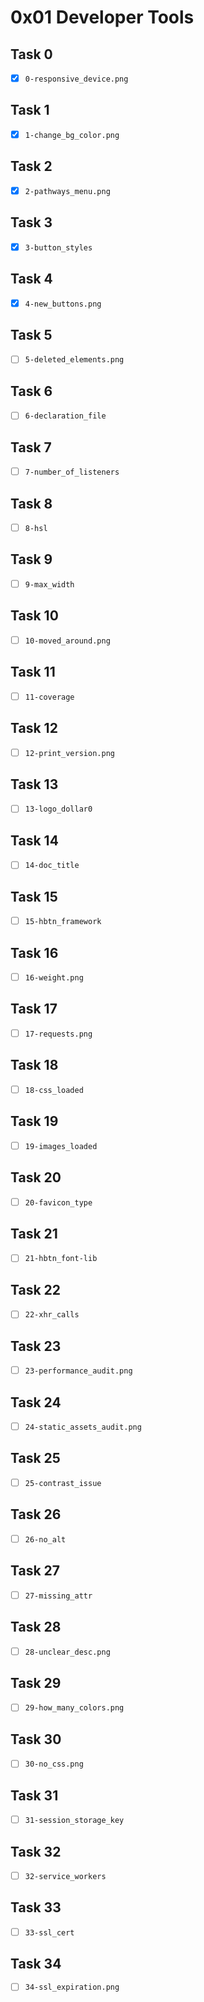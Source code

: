 # 0x01 Developer Tools

## Task 0

- [x] `0-responsive_device.png`

## Task 1

- [x] `1-change_bg_color.png`

## Task 2

- [x] `2-pathways_menu.png`

## Task 3

- [x] `3-button_styles`

## Task 4

- [x] `4-new_buttons.png`

## Task 5

- [ ] `5-deleted_elements.png`

## Task 6

- [ ] `6-declaration_file`

## Task 7

- [ ] `7-number_of_listeners`

## Task 8

- [ ] `8-hsl`

## Task 9

- [ ] `9-max_width`

## Task 10

- [ ] `10-moved_around.png`

## Task 11

- [ ] `11-coverage`

## Task 12

- [ ] `12-print_version.png`

## Task 13

- [ ] `13-logo_dollar0`

## Task 14

- [ ] `14-doc_title`

## Task 15

- [ ] `15-hbtn_framework`

## Task 16

- [ ] `16-weight.png`

## Task 17

- [ ] `17-requests.png`

## Task 18

- [ ] `18-css_loaded`

## Task 19

- [ ] `19-images_loaded`

## Task 20

- [ ] `20-favicon_type`

## Task 21

- [ ] `21-hbtn_font-lib`

## Task 22

- [ ] `22-xhr_calls`

## Task 23

- [ ] `23-performance_audit.png`

## Task 24

- [ ] `24-static_assets_audit.png`

## Task 25

- [ ] `25-contrast_issue`

## Task 26

- [ ] `26-no_alt`

## Task 27

- [ ] `27-missing_attr`

## Task 28

- [ ] `28-unclear_desc.png`

## Task 29

- [ ] `29-how_many_colors.png`

## Task 30

- [ ] `30-no_css.png`

## Task 31

- [ ] `31-session_storage_key`

## Task 32

- [ ] `32-service_workers`

## Task 33

- [ ] `33-ssl_cert`

## Task 34

- [ ] `34-ssl_expiration.png`

